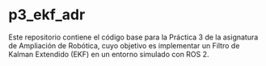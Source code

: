 # p3_ekf_adr
Este repositorio contiene el código base para la Práctica 3 de la asignatura de Ampliación de Robótica, cuyo objetivo es implementar un Filtro de Kalman Extendido (EKF) en un entorno simulado con ROS 2.
